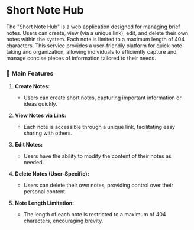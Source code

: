 # Short Note Hub

The "Short Note Hub" is a web application designed for managing brief notes. Users can create, view (via a unique link), edit, and delete their own notes within the system. Each note is limited to a maximum length of 404 characters. This service provides a user-friendly platform for quick note-taking and organization, allowing individuals to efficiently capture and manage concise pieces of information tailored to their needs.

### 🚀 Main Features

1. **Create Notes:**
   - Users can create short notes, capturing important information or ideas quickly.

2. **View Notes via Link:**
   - Each note is accessible through a unique link, facilitating easy sharing with others.

3. **Edit Notes:**
   - Users have the ability to modify the content of their notes as needed.

4. **Delete Notes (User-Specific):**
   - Users can delete their own notes, providing control over their personal content.

5. **Note Length Limitation:**
   - The length of each note is restricted to a maximum of 404 characters, encouraging brevity.
